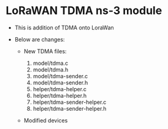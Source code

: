 # LoRaWAN TDMA ns-3 module #

- This is addition of TDMA onto LoraWan
- Below are changes:

	- New TDMA files:
		1. model/tdma.c
		2. model/tdma.h
		3. model/tdma-sender.c
		4. model/tdma-sender.h
		5. helper/tdma-helper.c
		6. helper/tdma-helper.h
		7. helper/tdma-sender-helper.c
		8. helper/tdma-sender-helper.h
		
	- Modified devices
	
	